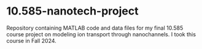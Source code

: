 # 10.585-nanotech-project
Repository containing MATLAB code and data files for my final 10.585 course project on modeling ion transport through nanochannels. I took this course in Fall 2024.
